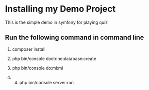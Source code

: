 Installing my Demo Project
========================
This is the simple demo in symfony for playing quiz 

Run the following command in command line
------------------------------------------
1. composer install

2. php bin/console doctrine:database:create

3. php bin/console do:mi:mi

4. 4. php bin/console server:run



